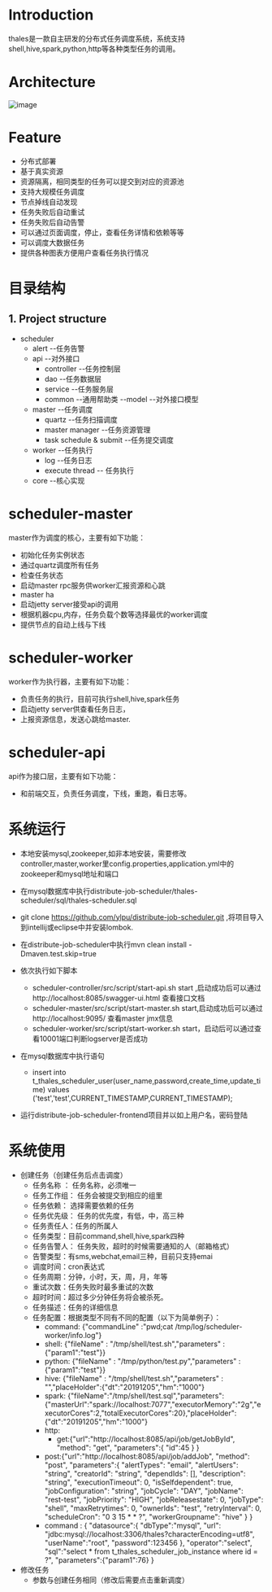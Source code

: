 # Introduction
thales是一款自主研发的分布式任务调度系统，系统支持shell,hive,spark,python,http等各种类型任务的调用。

# Architecture
![image](https://github.com/ylpu/distribute-job-scheduler/tree/master/docs/thales-arch.png)

# Feature
* 分布式部署
* 基于真实资源
* 资源隔离，相同类型的任务可以提交到对应的资源池
* 支持大规模任务调度
* 节点掉线自动发现
* 任务失败后自动重试
* 任务失败后自动告警
* 可以通过页面调度，停止，查看任务详情和依赖等等
* 可以调度大数据任务
* 提供各种图表方便用户查看任务执行情况

# 目录结构

## 1. Project structure 

- scheduler
	- alert --任务告警
	- api --对外接口
		- controller --任务控制层
		- dao --任务数据层
		- service --任务服务层
		- common --通用帮助类
		--model --对外接口模型
	- master --任务调度
	    - quartz --任务扫描调度
	    - master manager --任务资源管理
	    - task schedule & submit --任务提交调度
	- worker --任务执行
	    - log --任务日志
	    - execute thread -- 任务执行
	- core --核心实现
# scheduler-master
master作为调度的核心，主要有如下功能：
* 初始化任务实例状态
* 通过quartz调度所有任务
* 检查任务状态
* 启动master rpc服务供worker汇报资源和心跳
* master ha
* 启动jetty server接受api的调用
* 根据机器cpu,内存，任务负载个数等选择最优的worker调度
* 提供节点的自动上线与下线

# scheduler-worker
worker作为执行器，主要有如下功能：
* 负责任务的执行，目前可执行shell,hive,spark任务
* 启动jetty server供查看任务日志，
* 上报资源信息，发送心跳给master.

# scheduler-api
api作为接口层，主要有如下功能：
* 和前端交互，负责任务调度，下线，重跑，看日志等。

# 系统运行
* 本地安装mysql,zookeeper,如非本地安装，需要修改controller,master,worker里config.properties,application.yml中的zookeeper和mysql地址和端口
* 在mysql数据库中执行distribute-job-scheduler/thales-scheduler/sql/thales-scheduler.sql
* git clone https://github.com/ylpu/distribute-job-scheduler.git ,将项目导入到intellij或eclipse中并安装lombok.
* 在distribute-job-scheduler中执行mvn clean install -Dmaven.test.skip=true
* 依次执行如下脚本
  * scheduler-controller/src/script/start-api.sh start ,启动成功后可以通过http://localhost:8085/swagger-ui.html 查看接口文档
  * scheduler-master/src/script/start-master.sh start,启动成功后可以通过 http://localhost:9095/ 查看master jmx信息
  * scheduler-worker/src/script/start-worker.sh start，启动后可以通过查看10001端口判断logserver是否成功
* 在mysql数据库中执行语句
  * insert into t_thales_scheduler_user(user_name,password,create_time,update_time) values ('test','test',CURRENT_TIMESTAMP,CURRENT_TIMESTAMP);
  
* 运行distribute-job-scheduler-frontend项目并以如上用户名，密码登陆
# 系统使用
* 创建任务（创建任务后点击调度）
  * 任务名称 ： 任务名称，必须唯一
  * 任务工作组： 任务会被提交到相应的组里
  * 任务依赖： 选择需要依赖的任务
  * 任务优先级： 任务的优先度，有低，中，高三种
  * 任务责任人：任务的所属人
  * 任务类型：目前command,shell,hive,spark四种
  * 任务告警人： 任务失败，超时的时候需要通知的人（邮箱格式）
  * 告警类型：有sms,webchat,email三种，目前只支持emai
  * 调度时间：cron表达式
  * 任务周期：分钟，小时，天，周，月，年等
  * 重试次数：任务失败时最多重试的次数
  * 超时时间：超过多少分钟任务将会被杀死。
  * 任务描述：任务的详细信息
  * 任务配置：根据类型不同有不同的配置（以下为简单例子）：
    * command: {"commandLine" :"pwd;cat /tmp/log/scheduler-worker/info.log"}
    * shell: {"fileName" : "/tmp/shell/test.sh","parameters" : {"param1":"test"}}
    * python: {"fileName" : "/tmp/python/test.py","parameters" : {"param1":"test"}}
    * hive: {"fileName" : "/tmp/shell/test.sh","parameters" : "","placeHolder":{"dt":"20191205","hm":"1000"}
    * spark: {"fileName":"/tmp/shell/test.sql","parameters":{"masterUrl":"spark://localhost:7077","executorMemory":"2g","executorCores":2,"totalExecutorCores":20},"placeHolder":{"dt":"20191205","hm":"1000"}
    * http:
      * get:{"url":"http://localhost:8085/api/job/getJobById",
"method": "get",
"parameters":{
  "id":45
}
}
    * post:{"url":"http://localhost:8085/api/job/addJob",
"method": "post",
"parameters":{
  "alertTypes": "email",
  "alertUsers": "string",
  "creatorId": "string",
  "dependIds": [],
  "description": "string",
  "executionTimeout": 0,
  "isSelfdependent": true,
  "jobConfiguration": "string",
  "jobCycle": "DAY",
  "jobName": "rest-test",
  "jobPriority": "HIGH",
  "jobReleasestate": 0,
  "jobType": "shell",
  "maxRetrytimes": 0,
  "ownerIds": "test",
  "retryInterval": 0,
  "scheduleCron": "0 3 15 * * ?",
  "workerGroupname": "hive"
}
}
     * command : {
 "datasource":{
  "dbType":"mysql",
  "url": "jdbc:mysql://localhost:3306/thales?characterEncoding=utf8",
  "userName":"root",
  "password":123456
  },
  "operator":"select",
  "sql":"select * from t_thales_scheduler_job_instance where id = ?",
  "parameters":{"param1":76}
}
 * 修改任务
   * 参数与创建任务相同（修改后需要点击重新调度）
